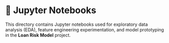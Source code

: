 # 📓 Jupyter Notebooks

This directory contains Jupyter notebooks used for exploratory data analysis (EDA), feature engineering experimentation, and model prototyping in the **Loan Risk Model** project.
